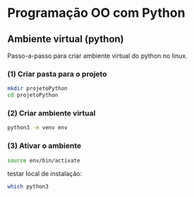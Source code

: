 # Programação OO com Python

## Ambiente virtual (python)

Passo-a-passo para criar ambiente virtual do python no linux.

### (1) Criar pasta para o projeto

```bash
mkdir projetoPython
cd projetoPython
```

### (2) Criar ambiente virtual 

```bash
python3 -m venv env
```

### (3) Ativar o ambiente

```bash
source env/bin/activate
```

testar local de instalação:

```bash
which python3
```
